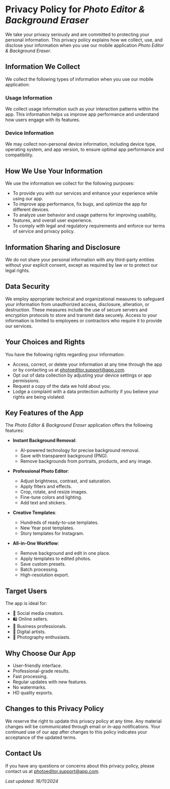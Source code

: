 # Privacy Policy for *Photo Editor & Background Eraser*

We take your privacy seriously and are committed to protecting your personal information. This privacy policy explains how we collect, use, and disclose your information when you use our mobile application *Photo Editor & Background Eraser*.

## Information We Collect
We collect the following types of information when you use our mobile application:

### Usage Information
We collect usage information such as your interaction patterns within the app. This information helps us improve app performance and understand how users engage with its features.

### Device Information
We may collect non-personal device information, including device type, operating system, and app version, to ensure optimal app performance and compatibility.

## How We Use Your Information

We use the information we collect for the following purposes:
- To provide you with our services and enhance your experience while using our app.
- To improve app performance, fix bugs, and optimize the app for different devices.
- To analyze user behavior and usage patterns for improving usability, features, and overall user experience.
- To comply with legal and regulatory requirements and enforce our terms of service and privacy policy.

## Information Sharing and Disclosure

We do not share your personal information with any third-party entities without your explicit consent, except as required by law or to protect our legal rights.

## Data Security

We employ appropriate technical and organizational measures to safeguard your information from unauthorized access, disclosure, alteration, or destruction. These measures include the use of secure servers and encryption protocols to store and transmit data securely. Access to your information is limited to employees or contractors who require it to provide our services.

## Your Choices and Rights

You have the following rights regarding your information:
- Access, correct, or delete your information at any time through the app or by contacting us at photoeditor.support@app.com.
- Opt out of data collection by adjusting your device settings or app permissions.
- Request a copy of the data we hold about you.
- Lodge a complaint with a data protection authority if you believe your rights are being violated.

## Key Features of the App
The *Photo Editor & Background Eraser* application offers the following features:
- **Instant Background Removal**:
  - AI-powered technology for precise background removal.
  - Save with transparent background (PNG).
  - Remove backgrounds from portraits, products, and any image.
  
- **Professional Photo Editor**:
  - Adjust brightness, contrast, and saturation.
  - Apply filters and effects.
  - Crop, rotate, and resize images.
  - Fine-tune colors and lighting.
  - Add text and stickers.

- **Creative Templates**:
  - Hundreds of ready-to-use templates.
  - New Year post templates.
  - Story templates for Instagram.

- **All-in-One Workflow**:
  - Remove background and edit in one place.
  - Apply templates to edited photos.
  - Save custom presets.
  - Batch processing.
  - High-resolution export.

## Target Users
The app is ideal for:
- 📱 Social media creators.
- 🛍️ Online sellers.
- 💼 Business professionals.
- 🎨 Digital artists.
- 📸 Photography enthusiasts.

## Why Choose Our App
- User-friendly interface.
- Professional-grade results.
- Fast processing.
- Regular updates with new features.
- No watermarks.
- HD quality exports.

## Changes to this Privacy Policy

We reserve the right to update this privacy policy at any time. Any material changes will be communicated through email or in-app notifications. Your continued use of our app after changes to this policy indicates your acceptance of the updated terms.

## Contact Us
If you have any questions or concerns about this privacy policy, please contact us at photoeditor.support@app.com.

_Last updated: 16/11/2024_
